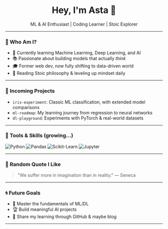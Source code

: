 <h1 align="center">Hey, I'm Asta 🧠</h1>

<p align="center">
  ML & AI Enthusiast | Coding Learner | Stoic Explorer
</p>

---

### 👀 Who Am I?

- 🌱 Currently learning Machine Learning, Deep Learning, and AI
- 📚 Passionate about building models that actually *think*
- 🎓 Former web dev, now fully shifting to data-driven world
- 🧘 Reading Stoic philosophy & leveling up mindset daily

---

### 🧪 Incoming Projects

- `iris-experiment`: Classic ML classification, with extended model comparisons
- `ml-roadmap`: My learning journey from regression to neural networks
- `dl-playground`: Experiments with PyTorch & real-world datasets

---

### 🔧 Tools & Skills (growing...)

![Python](https://img.shields.io/badge/-Python-3776AB?style=flat&logo=python&logoColor=white)
![Pandas](https://img.shields.io/badge/-Pandas-150458?style=flat&logo=pandas&logoColor=white)
![Scikit-Learn](https://img.shields.io/badge/-Scikit_Learn-F7931E?style=flat&logo=scikit-learn&logoColor=white)
![Jupyter](https://img.shields.io/badge/-Jupyter-F37626?style=flat&logo=jupyter&logoColor=white)

---

### 🧠 Random Quote I Like

> "We suffer more in imagination than in reality." — Seneca

---

### 🌀 Future Goals

- 🧠 Master the fundamentals of ML/DL
- 🏆 Build meaningful AI projects
- 📢 Share my learning through GitHub & maybe blog

---

<!-- Optional GitHub stats -->
<!--
<p align="center">
  <img src="https://github-readme-stats.vercel.app/api?username=yourusername&show_icons=true&theme=dracula" />
</p>
-->

